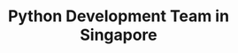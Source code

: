 ---
title: Python Development Team in Singapore
permalink: /landings/locations/singapore/developer/python
technology: Python
location: Singapore
---
